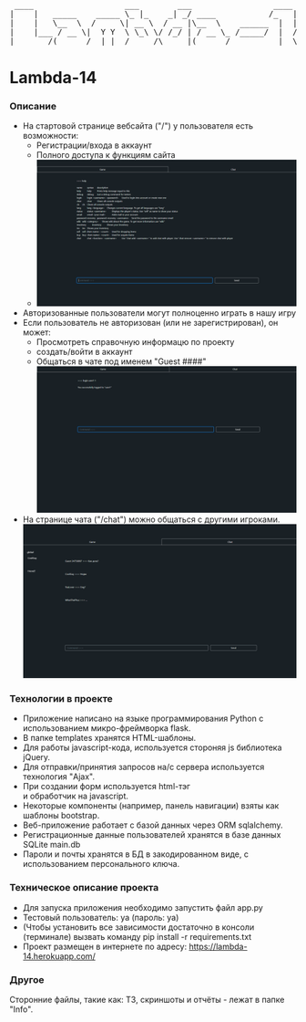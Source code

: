 <pre id="taag_output_text" class="fig" contenteditable="true"><br class="Apple-interchange-newline"/>
 ____                   ___        ___                 ____   _____  
|    |   _____    _____ \_ |_    _| _/ ____           /_   | /     | 
|    |   \__  \  /     \| __ \  / __ |\__  \    ______  |  |/  /|  |_
|    |___ / __ \|  Y Y  \ \_\ \/ /_/ | / __ \_ /_____/  |  /  /_|   /
|_______/(______/__|_|__/_____/\_____|(______/          |__\_____  | 
</pre>

# Lambda-14

### Описание

* На стартовой странице вебсайта ("/") у пользователя есть возможности:
  - Регистрации/входа в аккаунт
  - Полного доступа к функциям сайта
  - ![Главная страница](Info/Screenshots/start.png)
* Авторизованные пользователи могут полноценно играть в нашу игру
* Если пользователь не авторизован (или не зарегистрирован), он может:
  - Просмотреть справочную информацю по проекту
  - создать/войти в аккаунт
  - Общаться в чате под именем "Guest ####"
    ![Логин](Info/Screenshots/login.png)
* На странице чата ("/chat") можно общаться с другими игроками.
  ![Чат](Info/Screenshots/chat.png)

### Технологии в проекте

* Приложение написано на языке программирования Python c использованием микро-фреймворка flask.
* В папке templates хранятся HTML-шаблоны.
* Для работы javascript-кода, используется стороняя js библиотека jQuery.
* Для отправки/принятия запросов на/с сервера используется технология "Ajax".
* При создании форм используется html-тэг <form> и обработчик на javascript.
* Некоторые компоненты (например, панель навигации) взяты как шаблоны bootstrap.
* Веб-приложение работает с базой данных через ORM sqlalchemy.
* Регистрационные данные пользователей хранятся в базе данных SQLite main.db
* Пароли и почты хранятся в БД в закодированном виде, с использованием персонального ключа.

### Техническое описание проекта

* Для запуска приложения необходимо запустить файл app.py
* Тестовый пользователь: ya (пароль: ya)
* (Чтобы установить все зависимости достаточно в консоли (терминале) вызвать команду pip install -r requirements.txt
* Проект размещен в интернете по адресу: https://lambda-14.herokuapp.com/

### Другое

Сторонние файлы, такие как: ТЗ, скриншоты  и отчёты - лежат в папке "Info".
